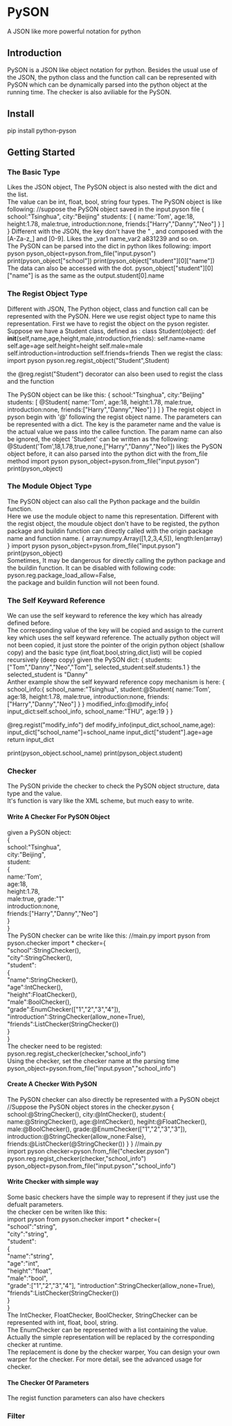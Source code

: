 # PySON
A JSON like more powerful notation for python

## Introduction
PySON is a JSON like object notation for python. Besides the usual use of the JSON, the python class and the function call can be represented with PySON which can be dynamically parsed into the python object at the running time. The checker is also aviliable for the PySON.

## Install
pip install python-pyson

## Getting Started
### The Basic Type
Likes the JSON object, The PySON object is also nested with the dict and the list.  
The value can be int, float, bool, string four types.
The PySON object is like following:
//suppose the PySON object saved in the input.pyson file
{
    school:"Tsinghua",
    city:"Beijing"
    students:
    [
        {
            name:'Tom',
            age:18,
            height:1.78,
            male:true,
            introduction:none,
            friends:["Harry","Danny","Neo"]
        }
    ]
}
Different with the JSON, the key don't have the " , and composed with the [A-Za-z_] and [0-9].
Likes the _var1 name_var2 a831239 and so on.  
The PySON can be parsed into the dict in python
likes following:
import pyson
pyson_object=pyson.from_file("input.pyson")
print(pyson_object["school"])
print(pyson_object["student"][0]["name"])
The data can also be accessed with the dot.
pyson_object["student"][0]["name"] is as the same as the output.student[0].name
### The Regist Object Type
Different with JSON, The Python object, class and function call can be represented with the PySON. Here we use regist object type to name this representation.
First we have to regist the object on the pyson register.
Suppose we have a Student class, defined as :
class Student(object):
    def __init__(self,name,age,height,male,introduction,friends):
        self.name=name
        self.age=age
        self.height=height
        self.male=male
        self.introduction=introduction
        self.friends=friends
Then we regist the class:
import pyson
pyson.reg.regist_object("Student",Student)

the @reg.regist("Student") decorator can also been used to regist the class and the function 

The PySON object can be like this:
{
    school:"Tsinghua",
    city:"Beijing"
    students:
    [
        @Student{
            name:'Tom',
            age:18,
            height:1.78,
            male:true,
            introduction:none,
            friends:["Harry","Danny","Neo"]
        }
    ]
}
The regist object in pyson begin with '@' following the regist object name. The parameters can be represented with a dict. The key is the parameter name and the value is the actual value we pass into the callee function.
The param name can also be ignored, the object 'Student' can be written as the following:
@Student('Tom',18,1.78,true,none,["Harry","Danny","Neo"])
likes the PySON object before, it can also parsed into the python dict with the from_file method
import pyson
pyson_object=pyson.from_file("input.pyson")
print(pyson_object)
### The Module Object Type  
The PySON object can also call the Python package and the buildin function.  
Here we use the module object to name this representation.
Different with the regist object, the moudule object don't have to be registed, the python package and buildin function can directly called with the origin package name and function name.
{
    array:numpy.Array([1,2,3,4,5]),
    length:len(array)
}
import pyson
pyson_object=pyson.from_file("input.pyson")
print(pyson_object)  
Sometimes, It may be dangerous for directly calling the python package and the buildin function.
It can be disabled with following code:  
pyson.reg.package_load_allow=False,  
the package and buildin function will not been found.

### The Self Keyward Reference
We can use the self keyward to reference the key which has already defined before.  
The corresponding value of the key will be copied and assign to the current key which uses the self keyward reference. The actually python object will not been copied, it just store the pointer of the origin python object (shallow copy) and the basic type (int,float,bool,string,dict,list) will be copied recursively (deep copy)
given the PySON dict:
{
    students:["Tom","Danny","Neo","Tom"],
    selected_student:self.students.1
}
the selected_student is "Danny"  
Anther example show the self keyward reference copy mechanism is here:
{
    school_info:{
        school_name:"Tsinghua",
        student:@Student{
            name:'Tom',
            age:18,
            height:1.78,
            male:true,
            introduction:none,
            friends:["Harry","Danny","Neo"]
        }
    }
    modified_info:@modify_info{
        input_dict:self.school_info,
        school_name:"THU",
        age:19
    }
}

@reg.regist("modify_info")
def modify_info(input_dict,school_name,age):
    input_dict["school_name"]=school_name
    input_dict["student"].age=age
    return input_dict

print(pyson_object.school_name)
print(pyson_object.student)

### Checker
The PySON privide the checker to check the PySON object structure, data type and the value.  
It's function is vary like the XML scheme, but much easy to write.   
#### Write A Checker For PySON Object
given a PySON object:  
{  
    school:"Tsinghua",  
    city:"Beijing",  
    student:  
    {  
        name:'Tom',  
        age:18,  
        height:1.78,  
        male:true,
        grade:"1"  
        introduction:none,  
        friends:["Harry","Danny","Neo"]  
    }  
}  
The PySON checker can be write like this:
//main.py
import pyson
from pyson.checker import *
checker={  
    "school":StringChecker(),  
    "city":StringChecker(),  
    "student":  
    {  
        "name":StringChecker(),  
        "age":IntChecker(),  
        "height":FloatChecker(),  
        "male":BoolChecker(),  
        "grade":EnumChecker(["1","2","3","4"]),
        "introduction":StringChecker(allow_none=True),
        "friends":ListChecker(StringChecker())  
    }  
}  
The checker need to be registed:  
pyson.reg.regist_checker(checker,"school_info")  
Using the checker, set the checker name at the parsing time
pyson_object=pyson.from_file("input.pyson","school_info")
#### Create A Checker With PySON
The PySON checker can also directly be represented with a PySON obejct
//Suppose the PySON object stores in the checker.pyson
{
    school:@StringChecker(),
    city:@IntChecker(),
    student:{
        name:@StringChecker(),
        age:@IntChecker(),
        hegiht:@FloatChecker(),
        male:@BoolChecker(),
        grade:@EnumChecker(["1","2","3","3"]),
        introduction:@StringChecker{allow_none:False},
        friends:@ListChecker(@StringChecker())
    }
}
//main.py   
import pyson
checker=pyson.from_file("checker.pyson")
pyson.reg.regist_checker(checker,"school_info")
pyson_object=pyson.from_file("input.pyson","school_info")
#### Write Checker with simple way
Some basic checkers have the simple way to represent if they just use the defualt parameters.  
the checker cen be writen like this:  
import pyson
from pyson.checker import *
checker={  
    "school":"string",  
    "city":"string",  
    "student":  
    {  
        "name":"string",  
        "age":"int",  
        "height":"float",  
        "male":"bool",  
        "grade":["1","2","3","4"],
        "introduction":StringChecker(allow_none=True),
        "friends":ListChecker(StringChecker())  
    }  
}  
The IntChecker, FloatChecker, BoolChecker, StringChecker can be represented with int, float, bool, string.  
The EnumChecker can be represented with a list containing the value.  
Actually the simple representation will be replaced by the corresponding checker at runtime.  
The replacement is done by the checker warper, You can design your own warper for the checker. For more detail, see the advanced usage for checker.  
#### The Checker Of Parameters
The regist function parameters can also have checkers
### Filter 









